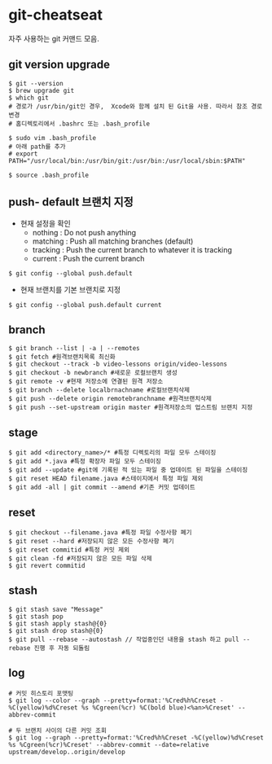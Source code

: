 # git-cheatseat

자주 사용하는 git 커맨드 모음.



## git version upgrade

```shell
$ git --version
$ brew upgrade git
$ which git
# 경로가 /usr/bin/git인 경우,  Xcode와 함께 설치 된 Git을 사용. 따라서 참조 경로 변경
# 홈디렉토리에서 .bashrc 또는 .bash_profile

$ sudo vim .bash_profile
# 아래 path를 추가
# export PATH="/usr/local/bin:/usr/bin/git:/usr/bin:/usr/local/sbin:$PATH"

$ source .bash_profile
```



## push- default 브랜치 지정

- 현재 설정을 확인
  - nothing : Do not push anything
  - matching : Push all matching branches (default)
  - tracking : Push the current branch to whatever it is tracking
  - current : Push the current branch

```shell
$ git config --global push.default
```

- 현재 브랜치를 기본 브랜치로 지정

```shell
$ git config --global push.default current
```



## branch

```shell
$ git branch --list | -a | --remotes
$ git fetch #원격브랜치목록 최신화
$ git checkout --track -b video-lessons origin/video-lessons 
$ git checkout -b newbranch #새로운 로컬브랜치 생성
$ git remote -v #현재 저장소에 연결된 원격 저장소
$ git branch --delete localbrnachname #로컬브랜치삭제
$ git push --delete origin remotebranchname #원격브랜치삭제
$ git push --set-upstream origin master #원격저장소의 업스트림 브랜치 지정
```



## stage

```shell
$ git add <directory_name>/* #특정 디렉토리의 파일 모두 스테이징
$ git add *.java #특정 확장자 파일 모두 스테이징
$ git add --update #git에 기록된 적 있는 파일 중 업데이트 된 파일을 스테이징
$ git reset HEAD filename.java #스테이지에서 특정 파일 제외
$ git add -all | git commit --amend #기존 커밋 업데이트
```



## reset

```shell
$ git checkout --filename.java #특정 파일 수정사항 폐기
$ git reset --hard #저장되지 않은 모든 수정사항 폐기
$ git reset commitid #특정 커밋 제외
$ git clean -fd #저장되지 않은 모든 파일 삭제
$ git revert commitid 
```



## stash

```shell
$ git stash save "Message"
$ git stash pop
$ git stash apply stash@{0}
$ git stash drop stash@{0}
$ git pull --rebase --autostash // 작업중인던 내용을 stash 하고 pull --rebase 진행 후 자동 되돌림
```



## log

```shell
# 커밋 히스토리 포맷팅
$ git log --color --graph --pretty=format:'%Cred%h%Creset -%C(yellow)%d%Creset %s %Cgreen(%cr) %C(bold blue)<%an>%Creset' --abbrev-commit

# 두 브랜치 사이의 다른 커밋 조회
$ git log --graph --pretty=format:'%Cred%h%Creset -%C(yellow)%d%Creset %s %Cgreen(%cr)%Creset' --abbrev-commit --date=relative upstream/develop..origin/develop
```
